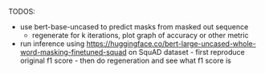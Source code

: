 TODOS:

- use bert-base-uncased to predict masks from masked out sequence
    - regenerate for k iterations, plot graph of accuracy or other metric
- run inference using https://huggingface.co/bert-large-uncased-whole-word-masking-finetuned-squad
    on SquAD dataset
        - first reproduce original f1 score
        - then do regeneration and see what f1 score is
